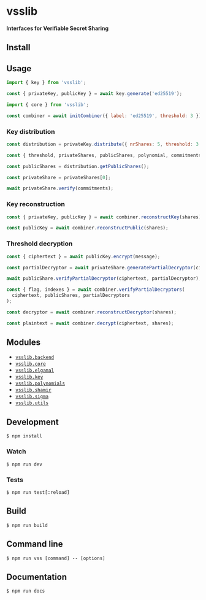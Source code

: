# vsslib

**Interfaces for Verifiable Secret Sharing**

## Install

## Usage

```js
import { key } from 'vsslib';

const { privateKey, publicKey } = await key.generate('ed25519');
```

```js
import { core } from 'vsslib';

const combiner = await initCombiner({ label: 'ed25519', threshold: 3 })
```

### Key distribution

```js
const distribution = privateKey.distribute({ nrShares: 5, threshold: 3 });

const { threshold, privateShares, publicShares, polynomial, commitments } = distribution;

const publicShares = distribution.getPublicShares();
```

```js
const privateShare = privateShares[0];

await privateShare.verify(commitments);
```

### Key reconstruction

```js
const { privateKey, publicKey } = await combiner.reconstructKey(shares);
```

```js
const publicKey = await combiner.reconstructPublic(shares);
```

### Threshold decryption

```js
const { ciphertext } = await publicKey.encrypt(message);
```

```js
const partialDecryptor = await privateShare.generatePartialDecryptor(ciphertext);
```

```js
await publicShare.verifyPartialDecryptor(ciphertext, partialDecryptor);
```

```js
const { flag, indexes } = await combiner.verifyPartialDecryptors(
  ciphertext, publicShares, partialDecryptors
);
```

```js
const decryptor = await combiner.reconstructDecryptor(shares);
```

```js
const plaintext = await combiner.decrypt(ciphertext, shares);
```

## Modules

- [`vsslib.backend`](./src/backend)
- [`vsslib.core`](./src/core)
- [`vsslib.elgamal`](./src/elgamal)
- [`vsslib.key`](./src/key)
- [`vsslib.polynomials`](./src/polynomials)
- [`vsslib.shamir`](./src/shamir)
- [`vsslib.sigma`](./src/sigma)
- [`vsslib.utils`](./src/utils)

## Development

```
$ npm install
```

### Watch

```
$ npm run dev
```

### Tests

```
$ npm run test[:reload]
```

## Build

```
$ npm run build
```

## Command line

```
$ npm run vss [command] -- [options]
```

## Documentation

```
$ npm run docs
```
